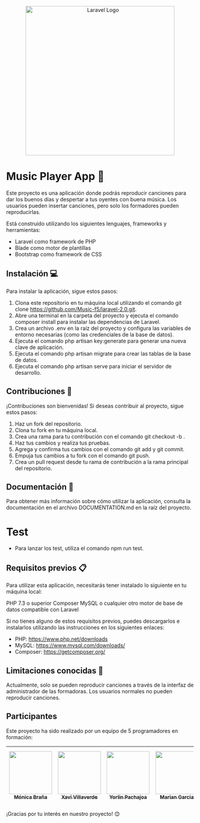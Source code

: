 <p align="center"><a href="https://laravel.com" target="_blank"><img src="https://raw.githubusercontent.com/laravel/art/master/logo-lockup/5%20SVG/2%20CMYK/1%20Full%20Color/laravel-logolockup-cmyk-red.svg" width="400" alt="Laravel Logo"></a></p>

# Music Player App 🎵
Este proyecto es una aplicación donde podrás reproducir canciones para dar los buenos días y despertar a tus oyentes con buena música. Los usuarios pueden insertar canciones, pero solo los formadores pueden reproducirlas. 

Está construido utilizando los siguientes lenguajes, frameworks y herramientas:

- Laravel como framework de PHP
- Blade como motor de plantillas
- Bootstrap como framework de CSS

## Instalación 💻

Para instalar la aplicación, sigue estos pasos:

1. Clona este repositorio en tu máquina local utilizando el comando git clone https://github.com/Music-f5/laravel-2.0.git.
2. Abre una terminal en la carpeta del proyecto y ejecuta el comando composer install para instalar las dependencias de Laravel.
3. Crea un archivo .env en la raíz del proyecto y configura las variables de entorno necesarias (como las credenciales de la base de datos).
4. Ejecuta el comando php artisan key:generate para generar una nueva clave de aplicación.
5. Ejecuta el comando php artisan migrate para crear las tablas de la base de datos.
6. Ejecuta el comando php artisan serve para iniciar el servidor de desarrollo.


## Contribuciones 🤝
¡Contribuciones son bienvenidas!
Si deseas contribuir al proyecto, sigue estos pasos:

1. Haz un fork del repositorio.
2. Clona tu fork en tu máquina local.
3. Crea una rama para tu contribución con el comando git checkout -b <nombre-de-la-rama>.
4. Haz tus cambios y realiza tus pruebas.
5. Agrega y confirma tus cambios con el comando git add y git commit.
6. Empuja tus cambios a tu fork con el comando git push.
7. Crea un pull request desde tu rama de contribución a la rama principal del repositorio.
    
## Documentación 📖
Para obtener más información sobre cómo utilizar la aplicación, consulta la documentación en el archivo DOCUMENTATION.md en la raíz del proyecto.

# Test
- Para lanzar los test, utiliza el comando npm run test.    
    

## Requisitos previos 📋
Para utilizar esta aplicación, necesitarás tener instalado lo siguiente en tu máquina local:

PHP 7.3 o superior
Composer
MySQL o cualquier otro motor de base de datos compatible con Laravel
    
Si no tienes alguno de estos requisitos previos, puedes descargarlos e instalarlos utilizando las instrucciones en los siguientes enlaces:

- PHP: https://www.php.net/downloads
- MySQL: https://www.mysql.com/downloads/
- Composer: https://getcomposer.org/
    
    
## Limitaciones conocidas 🚫
Actualmente, solo se pueden reproducir canciones a través de la interfaz de administrador de las formadoras. Los usuarios normales no pueden reproducir canciones.

    
## Participantes
Este proyecto ha sido realizado por un equipo de 5 programadores en formación:

[<img src="https://avatars.githubusercontent.com/u/120563338?v=4" width=115><br><sub>Mónica Braña</sub>]([https://github.com/Perezdh13](https://github.com/a20monicarr))|[<img src="https://avatars.githubusercontent.com/u/115170876?v=4" width=115><br><sub> Xavi Villaverde </sub>](https://github.com/Xavi1594)|[<img src="https://avatars.githubusercontent.com/u/110405159?v=4" width=115><br><sub>Yorlin Pachajoa</sub>](https://github.com/YorlinPacha) |[<img src="https://avatars.githubusercontent.com/u/117035764?v=4" width=115><br><sub>Marian Garcia</sub>](https://github.com/Marian4gc) | [<img src="https://avatars.githubusercontent.com/u/116543383?v=4" width=115><br><sub>Veronika Komarova</sub>](https://github.com/VeronikaKoma)|[<img src="https://avatars.githubusercontent.com/u/114617641?v=4" width=115><br><sub>Francisco Aguirre</sub>](hhttps://github.com/Francisco-Aguirr) | [<img src="https://avatars.githubusercontent.com/u/118717951?v=4" width=115><br><sub>Margarita Alvarez</sub>](https://github.com/MargaritaAlvarezGonz?tab=repositories) | [<img src="https://avatars.githubusercontent.com/u/117463292?v=4" width=115><br><sub>Anyell</sub>](https://github.com/Anismelow) |[<img src="https://github.com/irenefl" width=115><br><sub>Irene Fernandez</sub>](https://github.com/irenefl)
| :---: | :---: | :---: |  :---: |  :---: | :---: | :---: | :---: | :---: |
 
¡Gracias por tu interés en nuestro proyecto! 😊
